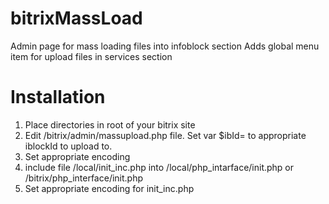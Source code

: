 # bitrixMassLoad
Admin page for mass loading files into infoblock section
Adds global menu item for upload files in services section

# Installation

1. Place directories in root of your bitrix site
2. Edit /bitrix/admin/massupload.php file. Set var $ibId= to appropriate iblockId to upload to.
3. Set appropriate encoding
4. include file /local/init_inc.php into /local/php_intarface/init.php or /bitrix/php_interface/init.php
5. Set appropriate encoding for init_inc.php
